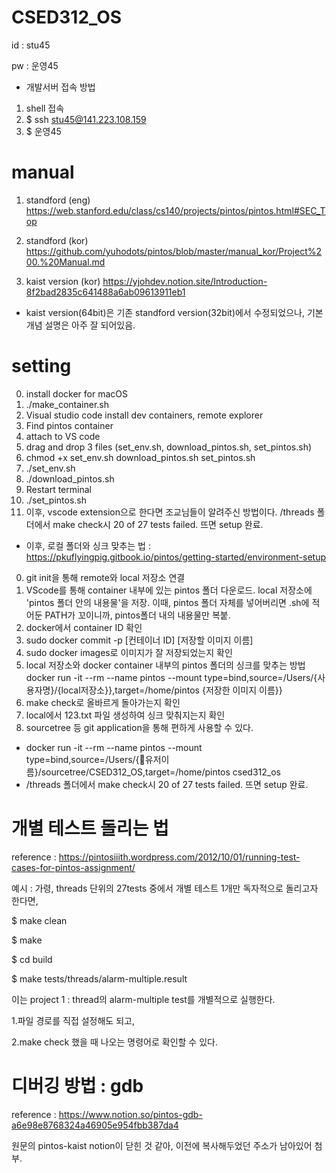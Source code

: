 # CSED312_OS

id : stu45

pw : 운영45

+ 개발서버 접속 방법
1. shell 접속
2. $ ssh stu45@141.223.108.159
3. $ 운영45

# manual
1. standford (eng)
https://web.stanford.edu/class/cs140/projects/pintos/pintos.html#SEC_Top

2. standford (kor)
https://github.com/yuhodots/pintos/blob/master/manual_kor/Project%200.%20Manual.md

3. kaist version (kor)
https://yjohdev.notion.site/Introduction-8f2bad2835c641488a6ab09613911eb1

+ kaist version(64bit)은 기존 standford version(32bit)에서 수정되었으나, 기본 개념 설명은 아주 잘 되어있음.

# setting
0. install docker for macOS
1. ./make_container.sh
2. Visual studio code
install dev containers, remote explorer
3. Find pintos container
4. attach to VS code
5. drag and drop 3 files (set_env.sh, download_pintos.sh, set_pintos.sh)
6. chmod +x set_env.sh download_pintos.sh set_pintos.sh
7. ./set_env.sh
8. ./download_pintos.sh
9. Restart terminal
10. ./set_pintos.sh
11. 이후, vscode extension으로 한다면 조교님들이 알려주신 방법이다. /threads 폴더에서 make check시 20 of 27 tests failed. 뜨면 setup 완료.

+ 이후, 로컬 폴더와 싱크 맞추는 법 : https://pkuflyingpig.gitbook.io/pintos/getting-started/environment-setup
0. git init을 통해 remote와 local 저장소 연결
1. VScode를 통해 container 내부에 있는 pintos 폴더 다운로드.
local 저장소에 'pintos 폴더 안의 내용물'을 저장.
이때, pintos 폴더 자체를 넣어버리면 .sh에 적어둔 PATH가 꼬이니까, pintos폴더 내의 내용물만 복붙.
2. docker에서 container ID 확인
3. sudo docker commit -p [컨테이너 ID] [저장할 이미지 이름]
4. sudo docker images로 이미지가 잘 저장되었는지 확인
5. local 저장소와 docker container 내부의 pintos 폴더의 싱크를 맞추는 방법
docker run -it --rm --name pintos --mount type=bind,source=/Users/{사용자명}/{local저장소}},target=/home/pintos {저장한 이미지 이름}}
6. make check로 올바르게 돌아가는지 확인
7. local에서 123.txt 파일 생성하여 싱크 맞춰지는지 확인
8. sourcetree 등 git application을 통해 편하게 사용할 수 있다.

+ docker run -it --rm --name pintos --mount type=bind,source=/Users/{유저이름}/sourcetree/CSED312_OS,target=/home/pintos csed312_os
+ /threads 폴더에서 make check시 20 of 27 tests failed. 뜨면 setup 완료.

# 개별 테스트 돌리는 법
reference : https://pintosiiith.wordpress.com/2012/10/01/running-test-cases-for-pintos-assignment/

예시 : 가령, threads 단위의 27tests 중에서 개별 테스트 1개만 독자적으로 돌리고자 한다면,

$ make clean

$ make

$ cd build

$ make tests/threads/alarm-multiple.result

이는 project 1 : thread의 alarm-multiple test를 개별적으로 실행한다.

1.파일 경로를 직접 설정해도 되고, 

2.make check 했을 때 나오는 명령어로 확인할 수 있다.

# 디버깅 방법 : gdb
reference : https://www.notion.so/pintos-gdb-a6e98e8768324a46905e954fbb387da4

원문의 pintos-kaist notion이 닫힌 것 같아, 이전에 복사해두었던 주소가 남아있어 첨부.